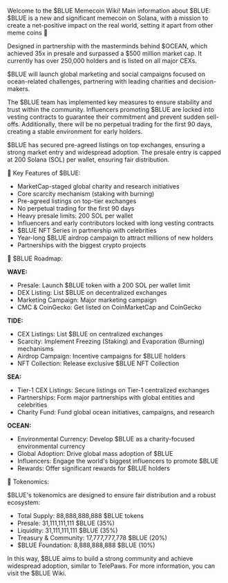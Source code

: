 Welcome to the $BLUE Memecoin Wiki! Main information about $BLUE:
$BLUE is a new and significant memecoin on Solana, with a mission to create a net-positive impact on the real world, setting it apart from other meme coins 🌊

Designed in partnership with the masterminds behind $OCEAN, which achieved 35x in presale and surpassed a $500 million market cap. It currently has over 250,000 holders and is listed on all major CEXs.

$BLUE will launch global marketing and social campaigns focused on ocean-related challenges, partnering with leading charities and decision-makers.

The $BLUE team has implemented key measures to ensure stability and trust within the community. Influencers promoting $BLUE are locked into vesting contracts to guarantee their commitment and prevent sudden sell-offs. Additionally, there will be no perpetual trading for the first 90 days, creating a stable environment for early holders.

$BLUE has secured pre-agreed listings on top exchanges, ensuring a strong market entry and widespread adoption. The presale entry is capped at 200 Solana (SOL) per wallet, ensuring fair distribution.

🌊 Key Features of $BLUE:

- MarketCap-staged global charity and research initiatives
- Core scarcity mechanism (staking with burning)
- Pre-agreed listings on top-tier exchanges
- No perpetual trading for the first 90 days
- Heavy presale limits: 200 SOL per wallet
- Influencers and early contributors locked with long vesting contracts
- $BLUE NFT Series in partnership with celebrities
- Year-long $BLUE airdrop campaign to attract millions of new holders
- Partnerships with the biggest crypto projects

📜 $BLUE Roadmap:

**WAVE:**
- Presale: Launch $BLUE token with a 200 SOL per wallet limit
- DEX Listing: List $BLUE on decentralized exchanges
- Marketing Campaign: Major marketing campaign
- CMC & CoinGecko: Get listed on CoinMarketCap and CoinGecko

**TIDE:**
- CEX Listings: List $BLUE on centralized exchanges
- Scarcity: Implement Freezing (Staking) and Evaporation (Burning) mechanisms
- Airdrop Campaign: Incentive campaigns for $BLUE holders
- NFT Collection: Release exclusive $BLUE NFT Collection

**SEA:**
- Tier-1 CEX Listings: Secure listings on Tier-1 centralized exchanges
- Partnerships: Form major partnerships with global entities and celebrities
- Charity Fund: Fund global ocean initiatives, campaigns, and research

**OCEAN:**
- Environmental Currency: Develop $BLUE as a charity-focused environmental currency
- Global Adoption: Drive global mass adoption of $BLUE
- Influencers: Engage the world's biggest influencers to promote $BLUE
- Rewards: Offer significant rewards for $BLUE holders

🌊 Tokenomics:

$BLUE's tokenomics are designed to ensure fair distribution and a robust ecosystem:

- Total Supply: 88,888,888,888 $BLUE tokens
- Presale: 31,111,111,111 $BLUE (35%)
- Liquidity: 31,111,111,111 $BLUE (35%)
- Treasury & Community: 17,777,777,778 $BLUE (20%)
- $BLUE Foundation: 8,888,888,888 $BLUE (10%)

In this way, $BLUE aims to build a strong community and achieve widespread adoption, similar to TelePaws. For more information, you can visit the $BLUE Wiki.